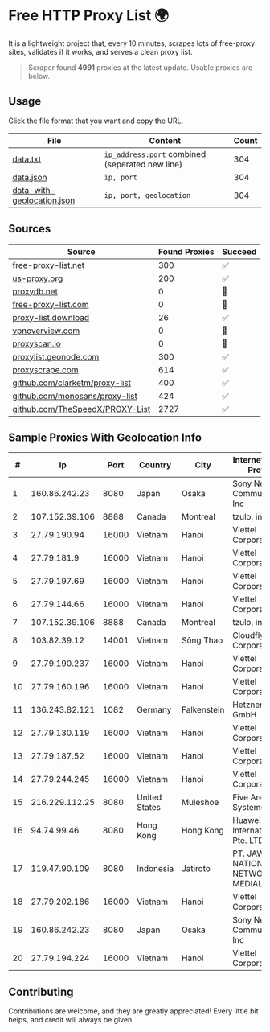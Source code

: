 
# Free HTTP Proxy List 🌍

It is a lightweight project that, every 10 minutes, scrapes lots of free-proxy sites, validates if it works, and serves a clean proxy list.


> Scraper found **4991** proxies at the latest update. Usable proxies are below.

## Usage

Click the file format that you want and copy the URL.


|File|Content|Count|
|----|-------|-----|
|[data.txt](https://raw.githubusercontent.com/themiralay/Proxy-List-World/master/data.txt)|`ip_address:port` combined (seperated new line)|304|
|[data.json](https://raw.githubusercontent.com/themiralay/Proxy-List-World/master/data.json)|`ip, port`|304|
|[data-with-geolocation.json](https://raw.githubusercontent.com/themiralay/Proxy-List-World/master/data-with-geolocation.json)|`ip, port, geolocation`|304|

## Sources

|Source|Found Proxies|Succeed|
|------|-------------|-------|
|[free-proxy-list.net](https://free-proxy-list.net)|300|✅|
|[us-proxy.org](https://www.us-proxy.org)|200|✅|
|[proxydb.net](http://proxydb.net)|0|🚫|
|[free-proxy-list.com](https://free-proxy-list.com/?page=&port=&type%5B%5D=http&type%5B%5D=https&up_time=0&search=Search)|0|🚫|
|[proxy-list.download](https://www.proxy-list.download/HTTP)|26|✅|
|[vpnoverview.com](https://vpnoverview.com/privacy/anonymous-browsing/free-proxy-servers)|0|🚫|
|[proxyscan.io](https://www.proxyscan.io)|0|🚫|
|[proxylist.geonode.com](https://proxylist.geonode.com/api/proxy-list?limit=300&page=1&sort_by=lastChecked&sort_type=desc&protocols=http,https)|300|✅|
|[proxyscrape.com](https://api.proxyscrape.com/v2/?request=displayproxies&protocol=http&timeout=10000&country=all&ssl=all&anonymity=all)|614|✅|
|[github.com/clarketm/proxy-list](https://raw.githubusercontent.com/clarketm/proxy-list/master/proxy-list-raw.txt)|400|✅|
|[github.com/monosans/proxy-list](https://raw.githubusercontent.com/monosans/proxy-list/main/proxies/http.txt)|424|✅|
|[github.com/TheSpeedX/PROXY-List](https://raw.githubusercontent.com/TheSpeedX/PROXY-List/master/http.txt)|2727|✅|


## Sample Proxies With Geolocation Info

|#|Ip|Port|Country|City|Internet Service Provider|
|-|--|----|-------|----|-------------------------|
|1|160.86.242.23|8080|Japan|Osaka|Sony Network Communications Inc|
|2|107.152.39.106|8888|Canada|Montreal|tzulo, inc.|
|3|27.79.190.94|16000|Vietnam|Hanoi|Viettel Corporation|
|4|27.79.181.9|16000|Vietnam|Hanoi|Viettel Corporation|
|5|27.79.197.69|16000|Vietnam|Hanoi|Viettel Corporation|
|6|27.79.144.66|16000|Vietnam|Hanoi|Viettel Corporation|
|7|107.152.39.106|8888|Canada|Montreal|tzulo, inc.|
|8|103.82.39.12|14001|Vietnam|Sông Thao|Cloudfly Corporation|
|9|27.79.190.237|16000|Vietnam|Hanoi|Viettel Corporation|
|10|27.79.160.196|16000|Vietnam|Hanoi|Viettel Corporation|
|11|136.243.82.121|1082|Germany|Falkenstein|Hetzner Online GmbH|
|12|27.79.130.119|16000|Vietnam|Hanoi|Viettel Corporation|
|13|27.79.187.52|16000|Vietnam|Hanoi|Viettel Corporation|
|14|27.79.244.245|16000|Vietnam|Hanoi|Viettel Corporation|
|15|216.229.112.25|8080|United States|Muleshoe|Five Area Systems, LLC|
|16|94.74.99.46|8080|Hong Kong|Hong Kong|Huawei International Pte. LTD|
|17|119.47.90.109|8080|Indonesia|Jatiroto|PT. JAWA POS NATIONAL NETWORK MEDIALINK|
|18|27.79.202.186|16000|Vietnam|Hanoi|Viettel Corporation|
|19|160.86.242.23|8080|Japan|Osaka|Sony Network Communications Inc|
|20|27.79.194.224|16000|Vietnam|Hanoi|Viettel Corporation|



## Contributing

Contributions are welcome, and they are greatly appreciated! Every
little bit helps, and credit will always be given.

